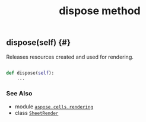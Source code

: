 ﻿---
title: dispose method
second_title: Aspose.Cells for Python via .NET API References
description: 
type: docs
weight: 30
url: /aspose.cells.rendering/sheetrender/dispose/
is_root: false
---

## dispose(self) {#}

Releases resources created and used for rendering.



```python

def dispose(self):
    ...
```





### See Also
* module [`aspose.cells.rendering`](../../)
* class [`SheetRender`](/cells/python-net/aspose.cells.rendering/sheetrender)
